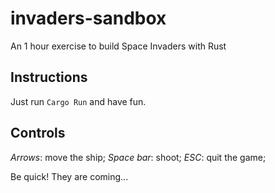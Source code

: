# invaders-sandbox
An 1 hour exercise to build Space Invaders with Rust


## Instructions

Just run `Cargo Run` and have fun.

## Controls

*Arrows*: move the ship;
*Space bar*: shoot;
*ESC*: quit the game;

Be quick! They are coming...